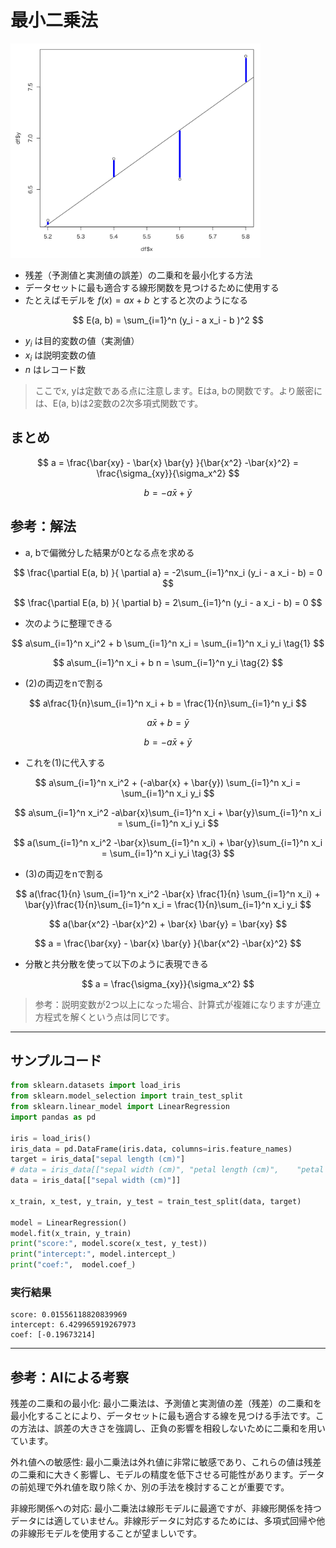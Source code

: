 # 最小二乗法

<img src="https://github.com/murayama333/r2023/raw/main/docs/img/521.png" width="400px">

* 残差（予測値と実測値の誤差）の二乗和を最小化する方法
* データセットに最も適合する線形関数を見つけるために使用する
* たとえばモデルを $f(x) = a x +b$ とすると次のようになる

$$
E(a, b) = \sum_{i=1}^n (y_i - a x_i - b )^2
$$

* $y_i$ は目的変数の値（実測値）
* $x_i$ は説明変数の値
* $n$ はレコード数

> ここでx, yは定数である点に注意します。Eはa, bの関数です。より厳密には、E(a, b)は2変数の2次多項式関数です。

## まとめ

$$
a = \frac{\bar{xy} - \bar{x} \bar{y} }{\bar{x^2} -\bar{x}^2} = \frac{\sigma_{xy}}{\sigma_x^2}
$$

$$
b = -a\bar{x} + \bar{y}
$$

## 参考：解法

* a, bで偏微分した結果が0となる点を求める

$$
\frac{\partial E(a, b) }{ \partial a} = -2\sum_{i=1}^nx_i (y_i - a x_i - b) = 0
$$

$$
\frac{\partial E(a, b) }{ \partial b} = 2\sum_{i=1}^n (y_i - a x_i - b) = 0
$$

* 次のように整理できる

$$
a\sum_{i=1}^n x_i^2 + b \sum_{i=1}^n x_i = \sum_{i=1}^n x_i y_i \tag{1}
$$

$$
a\sum_{i=1}^n x_i + b n = \sum_{i=1}^n y_i \tag{2}
$$

* (2)の両辺をnで割る

$$
a\frac{1}{n}\sum_{i=1}^n x_i + b = \frac{1}{n}\sum_{i=1}^n y_i
$$

$$
a\bar{x} + b = \bar{y}
$$

$$
b = -a\bar{x} + \bar{y}
$$

* これを(1)に代入する

$$
a\sum_{i=1}^n x_i^2 + (-a\bar{x} + \bar{y}) \sum_{i=1}^n x_i = \sum_{i=1}^n x_i y_i
$$

$$
a\sum_{i=1}^n x_i^2 -a\bar{x}\sum_{i=1}^n x_i + \bar{y}\sum_{i=1}^n x_i  = \sum_{i=1}^n x_i y_i
$$

$$
a(\sum_{i=1}^n x_i^2 -\bar{x}\sum_{i=1}^n x_i) + \bar{y}\sum_{i=1}^n x_i  = \sum_{i=1}^n x_i y_i \tag{3}
$$

* (3)の両辺をnで割る

$$
a(\frac{1}{n} \sum_{i=1}^n x_i^2 -\bar{x} \frac{1}{n} \sum_{i=1}^n x_i) + \bar{y}\frac{1}{n}\sum_{i=1}^n x_i  = \frac{1}{n}\sum_{i=1}^n x_i y_i
$$

$$
a(\bar{x^2} -\bar{x}^2) + \bar{x} \bar{y} = \bar{xy}
$$

$$
a = \frac{\bar{xy} - \bar{x} \bar{y} }{\bar{x^2} -\bar{x}^2}
$$

* 分散と共分散を使って以下のように表現できる

$$
a = \frac{\sigma_{xy}}{\sigma_x^2}
$$

> 参考：説明変数が2つ以上になった場合、計算式が複雑になりますが連立方程式を解くという点は同じです。

---

## サンプルコード

```py
from sklearn.datasets import load_iris
from sklearn.model_selection import train_test_split
from sklearn.linear_model import LinearRegression
import pandas as pd

iris = load_iris()
iris_data = pd.DataFrame(iris.data, columns=iris.feature_names)
target = iris_data["sepal length (cm)"]
# data = iris_data[["sepal width (cm)",	"petal length (cm)",	"petal width (cm)"]]
data = iris_data[["sepal width (cm)"]]

x_train, x_test, y_train, y_test = train_test_split(data, target)

model = LinearRegression()
model.fit(x_train, y_train)
print("score:", model.score(x_test, y_test))
print("intercept:", model.intercept_)
print("coef:",  model.coef_)
```

### 実行結果

```
score: 0.01556118820839969
intercept: 6.429965919267973
coef: [-0.19673214]
```

---

## 参考：AIによる考察

残差の二乗和の最小化: 最小二乗法は、予測値と実測値の差（残差）の二乗和を最小化することにより、データセットに最も適合する線を見つける手法です。この方法は、誤差の大きさを強調し、正負の影響を相殺しないために二乗和を用いています。

外れ値への敏感性: 最小二乗法は外れ値に非常に敏感であり、これらの値は残差の二乗和に大きく影響し、モデルの精度を低下させる可能性があります。データの前処理で外れ値を取り除くか、別の手法を検討することが重要です。

非線形関係への対応: 最小二乗法は線形モデルに最適ですが、非線形関係を持つデータには適していません。非線形データに対応するためには、多項式回帰や他の非線形モデルを使用することが望ましいです。
